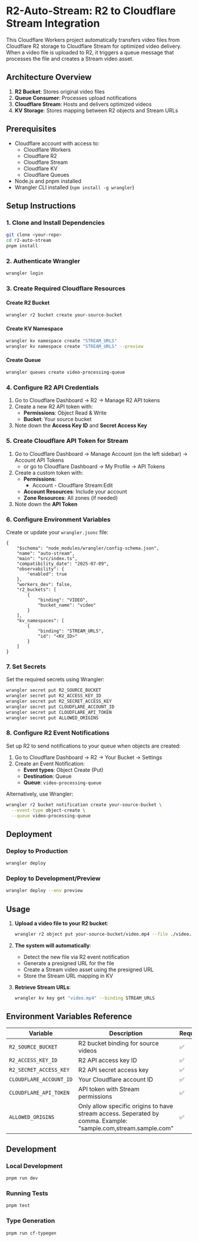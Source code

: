 # R2-Auto-Stream: R2 to Cloudflare Stream Integration

This Cloudflare Workers project automatically transfers video files from Cloudflare R2 storage to Cloudflare Stream for optimized video delivery. When a video file is uploaded to R2, it triggers a queue message that processes the file and creates a Stream video asset.

## Architecture Overview

1. **R2 Bucket**: Stores original video files
2. **Queue Consumer**: Processes upload notifications
3. **Cloudflare Stream**: Hosts and delivers optimized videos
4. **KV Storage**: Stores mapping between R2 objects and Stream URLs

## Prerequisites

- Cloudflare account with access to:
  - Cloudflare Workers
  - Cloudflare R2
  - Cloudflare Stream
  - Cloudflare KV
  - Cloudflare Queues
- Node.js and pnpm installed
- Wrangler CLI installed (`npm install -g wrangler`)

## Setup Instructions

### 1. Clone and Install Dependencies

```bash
git clone <your-repo>
cd r2-auto-stream
pnpm install
```

### 2. Authenticate Wrangler

```bash
wrangler login
```

### 3. Create Required Cloudflare Resources

#### Create R2 Bucket

```bash
wrangler r2 bucket create your-source-bucket
```

#### Create KV Namespace

```bash
wrangler kv namespace create "STREAM_URLS"
wrangler kv namespace create "STREAM_URLS" --preview
```

#### Create Queue

```bash
wrangler queues create video-processing-queue
```

### 4. Configure R2 API Credentials

1. Go to Cloudflare Dashboard → R2 → Manage R2 API tokens
2. Create a new R2 API token with:
   - **Permissions**: Object Read & Write
   - **Bucket**: Your source bucket
3. Note down the **Access Key ID** and **Secret Access Key**

### 5. Create Cloudflare API Token for Stream

1. Go to Cloudflare Dashboard → Manage Account (on the left sidebar) → Account API Tokens
   - or go to Cloudflare Dashboard → My Profile → API Tokens
2. Create a custom token with:
   - **Permissions**:
     - Account - Cloudflare Stream:Edit
   - **Account Resources**: Include your account
   - **Zone Resources**: All zones (if needed)
3. Note down the **API Token**

### 6. Configure Environment Variables

Create or update your `wrangler.jsonc` file:

```jsonc
{
	"$schema": "node_modules/wrangler/config-schema.json",
	"name": "auto-stream",
	"main": "src/index.ts",
	"compatibility_date": "2025-07-09",
	"observability": {
		"enabled": true
	},
	"workers_dev": false,
	"r2_buckets": [
		{
			"binding": "VIDEO",
			"bucket_name": "video"
		}
	],
	"kv_namespaces": [
		{
			"binding": "STREAM_URLS",
			"id": "<KV_ID>"
		}
	]
}
```

### 7. Set Secrets

Set the required secrets using Wrangler:

```bash
wrangler secret put R2_SOURCE_BUCKET
wrangler secret put R2_ACCESS_KEY_ID
wrangler secret put R2_SECRET_ACCESS_KEY
wrangler secret put CLOUDFLARE_ACCOUNT_ID
wrangler secret put CLOUDFLARE_API_TOKEN
wrangler secret put ALLOWED_ORIGINS
```

### 8. Configure R2 Event Notifications

Set up R2 to send notifications to your queue when objects are created:

1. Go to Cloudflare Dashboard → R2 → Your Bucket → Settings
2. Create an Event Notification:
   - **Event types**: Object Create (Put)
   - **Destination**: Queue
   - **Queue**: `video-processing-queue`

Alternatively, use Wrangler:

```bash
wrangler r2 bucket notification create your-source-bucket \
  --event-type object-create \
  --queue video-processing-queue
```

## Deployment

### Deploy to Production

```bash
wrangler deploy
```

### Deploy to Development/Preview

```bash
wrangler deploy --env preview
```

## Usage

1. **Upload a video file to your R2 bucket**:

   ```bash
   wrangler r2 object put your-source-bucket/video.mp4 --file ./video.mp4
   ```

2. **The system will automatically**:

   - Detect the new file via R2 event notification
   - Generate a presigned URL for the file
   - Create a Stream video asset using the presigned URL
   - Store the Stream URL mapping in KV

3. **Retrieve Stream URLs**:
   ```bash
   wrangler kv key get "video.mp4" --binding STREAM_URLS
   ```

## Environment Variables Reference

| Variable                | Description                                                                                                    | Required |
| ----------------------- | -------------------------------------------------------------------------------------------------------------- | -------- |
| `R2_SOURCE_BUCKET`      | R2 bucket binding for source videos                                                                            | ✅       |
| `R2_ACCESS_KEY_ID`      | R2 API access key ID                                                                                           | ✅       |
| `R2_SECRET_ACCESS_KEY`  | R2 API secret access key                                                                                       | ✅       |
| `CLOUDFLARE_ACCOUNT_ID` | Your Cloudflare account ID                                                                                     | ✅       |
| `CLOUDFLARE_API_TOKEN`  | API token with Stream permissions                                                                              | ✅       |
| `ALLOWED_ORIGINS`       | Only allow specific origins to have stream access. Seperated by comma. Example: "sample.com,stream.sample.com" | ✅       |

## Development

### Local Development

```bash
pnpm run dev
```

### Running Tests

```bash
pnpm test
```

### Type Generation

```bash
pnpm run cf-typegen
```
